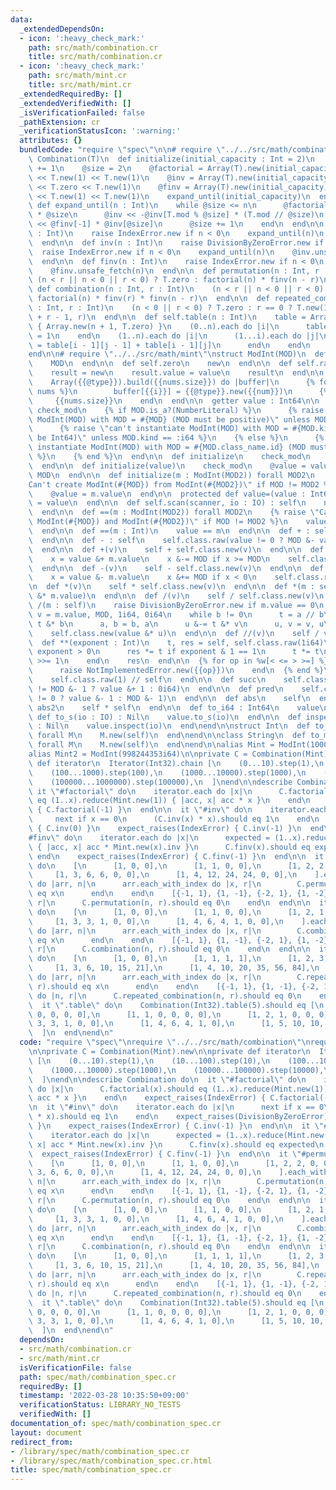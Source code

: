 ```yaml
---
data:
  _extendedDependsOn:
  - icon: ':heavy_check_mark:'
    path: src/math/combination.cr
    title: src/math/combination.cr
  - icon: ':heavy_check_mark:'
    path: src/math/mint.cr
    title: src/math/mint.cr
  _extendedRequiredBy: []
  _extendedVerifiedWith: []
  _isVerificationFailed: false
  _pathExtension: cr
  _verificationStatusIcon: ':warning:'
  attributes: {}
  bundledCode: "require \"spec\"\n\n# require \"../../src/math/combination\"\nclass\
    \ Combination(T)\n  def initialize(initial_capacity : Int = 2)\n    initial_capacity\
    \ += 1\n    @size = 2\n    @factorial = Array(T).new(initial_capacity)\n    @factorial\
    \ << T.new(1) << T.new(1)\n    @inv = Array(T).new(initial_capacity)\n    @inv\
    \ << T.zero << T.new(1)\n    @finv = Array(T).new(initial_capacity)\n    @finv\
    \ << T.new(1) << T.new(1)\n    expand_until(initial_capacity)\n  end\n\n  private\
    \ def expand_until(n : Int)\n    while @size <= n\n      @factorial << @factorial[-1]\
    \ * @size\n      @inv << -@inv[T.mod % @size] * (T.mod // @size)\n      @finv\
    \ << @finv[-1] * @inv[@size]\n      @size += 1\n    end\n  end\n\n  def factorial(n\
    \ : Int)\n    raise IndexError.new if n < 0\n    expand_until(n)\n    @factorial.unsafe_fetch(n)\n\
    \  end\n\n  def inv(n : Int)\n    raise DivisionByZeroError.new if n == 0\n  \
    \  raise IndexError.new if n < 0\n    expand_until(n)\n    @inv.unsafe_fetch(n)\n\
    \  end\n\n  def finv(n : Int)\n    raise IndexError.new if n < 0\n    expand_until(n)\n\
    \    @finv.unsafe_fetch(n)\n  end\n\n  def permutation(n : Int, r : Int)\n   \
    \ (n < r || n < 0 || r < 0) ? T.zero : factorial(n) * finv(n - r)\n  end\n\n \
    \ def combination(n : Int, r : Int)\n    (n < r || n < 0 || r < 0) ? T.zero :\
    \ factorial(n) * finv(r) * finv(n - r)\n  end\n\n  def repeated_combination(n\
    \ : Int, r : Int)\n    (n < 0 || r < 0) ? T.zero : r == 0 ? T.new(1) : combination(n\
    \ + r - 1, r)\n  end\n\n  def self.table(n : Int)\n    table = Array.new(n + 1)\
    \ { Array.new(n + 1, T.zero) }\n    (0..n).each do |i|\n      table[i][0] = table[i][i]\
    \ = 1\n    end\n    (1..n).each do |i|\n      (1...i).each do |j|\n        table[i][j]\
    \ = table[i - 1][j - 1] + table[i - 1][j]\n      end\n    end\n    table\n  end\n\
    end\n\n# require \"../../src/math/mint\"\nstruct ModInt(MOD)\n  def self.mod\n\
    \    MOD\n  end\n\n  def self.zero\n    new\n  end\n\n  def self.raw(value : Int64)\n\
    \    result = new\n    result.value = value\n    result\n  end\n\n  macro [](*nums)\n\
    \    Array({{@type}}).build({{nums.size}}) do |buffer|\n      {% for num, i in\
    \ nums %}\n        buffer[{{i}}] = {{@type}}.new({{num}})\n      {% end %}\n \
    \     {{nums.size}}\n    end\n  end\n\n  getter value : Int64\n\n  private macro\
    \ check_mod\n    {% if MOD.is_a?(NumberLiteral) %}\n      {% raise \"can't instantiate\
    \ ModInt(MOD) with MOD = #{MOD} (MOD must be positive)\" unless MOD >= 1 %}\n\
    \      {% raise \"can't instantiate ModInt(MOD) with MOD = #{MOD.kind} (MOD must\
    \ be Int64)\" unless MOD.kind == :i64 %}\n    {% else %}\n      {% raise \"can't\
    \ instantiate ModInt(MOD) with MOD = #{MOD.class_name.id} (MOD must be an integer)\"\
    \ %}\n    {% end %}\n  end\n\n  def initialize\n    check_mod\n    @value = 0i64\n\
    \  end\n\n  def initialize(value)\n    check_mod\n    @value = value.to_i64 %\
    \ MOD\n  end\n\n  def initialize(m : ModInt(MOD2)) forall MOD2\n    {% raise \"\
    Can't create ModInt(#{MOD}) from ModInt(#{MOD2})\" if MOD != MOD2 %}\n    check_mod\n\
    \    @value = m.value\n  end\n\n  protected def value=(value : Int64)\n    @value\
    \ = value\n  end\n\n  def self.scan(scanner, io : IO) : self\n    new scanner.i64(io)\n\
    \  end\n\n  def ==(m : ModInt(MOD2)) forall MOD2\n    {% raise \"Can't compare\
    \ ModInt(#{MOD}) and ModInt(#{MOD2})\" if MOD != MOD2 %}\n    value == m.value\n\
    \  end\n\n  def ==(m : Int)\n    value == m\n  end\n\n  def + : self\n    self\n\
    \  end\n\n  def - : self\n    self.class.raw(value != 0 ? MOD &- value : 0i64)\n\
    \  end\n\n  def +(v)\n    self + self.class.new(v)\n  end\n\n  def +(m : self)\n\
    \    x = value &+ m.value\n    x &-= MOD if x >= MOD\n    self.class.raw(x)\n\
    \  end\n\n  def -(v)\n    self - self.class.new(v)\n  end\n\n  def -(m : self)\n\
    \    x = value &- m.value\n    x &+= MOD if x < 0\n    self.class.raw(x)\n  end\n\
    \n  def *(v)\n    self * self.class.new(v)\n  end\n\n  def *(m : self)\n    self.class.new(value\
    \ &* m.value)\n  end\n\n  def /(v)\n    self / self.class.new(v)\n  end\n\n  def\
    \ /(m : self)\n    raise DivisionByZeroError.new if m.value == 0\n    a, b, u,\
    \ v = m.value, MOD, 1i64, 0i64\n    while b != 0\n      t = a // b\n      a &-=\
    \ t &* b\n      a, b = b, a\n      u &-= t &* v\n      u, v = v, u\n    end\n\
    \    self.class.new(value &* u)\n  end\n\n  def //(v)\n    self / v\n  end\n\n\
    \  def **(exponent : Int)\n    t, res = self, self.class.raw(1i64)\n    while\
    \ exponent > 0\n      res *= t if exponent & 1 == 1\n      t *= t\n      exponent\
    \ >>= 1\n    end\n    res\n  end\n\n  {% for op in %w[< <= > >=] %}\n    def {{op.id}}(other)\n\
    \      raise NotImplementedError.new({{op}})\n    end\n  {% end %}\n\n  def inv\n\
    \    self.class.raw(1) // self\n  end\n\n  def succ\n    self.class.raw(value\
    \ != MOD &- 1 ? value &+ 1 : 0i64)\n  end\n\n  def pred\n    self.class.raw(value\
    \ != 0 ? value &- 1 : MOD &- 1)\n  end\n\n  def abs\n    self\n  end\n\n  def\
    \ abs2\n    self * self\n  end\n\n  def to_i64 : Int64\n    value\n  end\n\n \
    \ def to_s(io : IO) : Nil\n    value.to_s(io)\n  end\n\n  def inspect(io : IO)\
    \ : Nil\n    value.inspect(io)\n  end\nend\n\nstruct Int\n  def to_m(type : M.class)\
    \ forall M\n    M.new(self)\n  end\nend\n\nclass String\n  def to_m(type : M.class)\
    \ forall M\n    M.new(self)\n  end\nend\n\nalias Mint = ModInt(1000000007i64)\n\
    alias Mint2 = ModInt(998244353i64)\n\nprivate C = Combination(Mint).new\n\nprivate\
    \ def iterator\n  Iterator(Int32).chain [\n    (0...10).step(1),\n    (10...100).step(10),\n\
    \    (100...1000).step(100),\n    (1000...10000).step(1000),\n    (10000...100000).step(10000),\n\
    \    (100000...1000000).step(100000),\n  ]\nend\n\ndescribe Combination do\n \
    \ it \"#factorial\" do\n    iterator.each do |x|\n      C.factorial(x).should\
    \ eq (1..x).reduce(Mint.new(1)) { |acc, x| acc * x }\n    end\n    expect_raises(IndexError)\
    \ { C.factorial(-1) }\n  end\n\n  it \"#inv\" do\n    iterator.each do |x|\n \
    \     next if x == 0\n      (C.inv(x) * x).should eq 1\n    end\n    expect_raises(DivisionByZeroError)\
    \ { C.inv(0) }\n    expect_raises(IndexError) { C.inv(-1) }\n  end\n\n  it \"\
    #finv\" do\n    iterator.each do |x|\n      expected = (1..x).reduce(Mint.new(1))\
    \ { |acc, x| acc * Mint.new(x).inv }\n      C.finv(x).should eq expected\n   \
    \ end\n    expect_raises(IndexError) { C.finv(-1) }\n  end\n\n  it \"#permutation\"\
    \ do\n    [\n      [1, 0, 0],\n      [1, 1, 0, 0],\n      [1, 2, 2, 0, 0],\n \
    \     [1, 3, 6, 6, 0, 0],\n      [1, 4, 12, 24, 24, 0, 0],\n    ].each_with_index\
    \ do |arr, n|\n      arr.each_with_index do |x, r|\n        C.permutation(n, r).should\
    \ eq x\n      end\n    end\n    [{-1, 1}, {1, -1}, {-2, 1}, {1, -2}].each do |n,\
    \ r|\n      C.permutation(n, r).should eq 0\n    end\n  end\n\n  it \"#combination\"\
    \ do\n    [\n      [1, 0, 0],\n      [1, 1, 0, 0],\n      [1, 2, 1, 0, 0],\n \
    \     [1, 3, 3, 1, 0, 0],\n      [1, 4, 6, 4, 1, 0, 0],\n    ].each_with_index\
    \ do |arr, n|\n      arr.each_with_index do |x, r|\n        C.combination(n, r).should\
    \ eq x\n      end\n    end\n    [{-1, 1}, {1, -1}, {-2, 1}, {1, -2}].each do |n,\
    \ r|\n      C.combination(n, r).should eq 0\n    end\n  end\n\n  it \"#repeated_permutation\"\
    \ do\n    [\n      [1, 0, 0],\n      [1, 1, 1, 1],\n      [1, 2, 3, 4, 5],\n \
    \     [1, 3, 6, 10, 15, 21],\n      [1, 4, 10, 20, 35, 56, 84],\n    ].each_with_index\
    \ do |arr, n|\n      arr.each_with_index do |x, r|\n        C.repeated_combination(n,\
    \ r).should eq x\n      end\n    end\n    [{-1, 1}, {1, -1}, {-2, 1}, {1, -2}].each\
    \ do |n, r|\n      C.repeated_combination(n, r).should eq 0\n    end\n  end\n\n\
    \  it \".table\" do\n    Combination(Int32).table(5).should eq [\n      [1, 0,\
    \ 0, 0, 0, 0],\n      [1, 1, 0, 0, 0, 0],\n      [1, 2, 1, 0, 0, 0],\n      [1,\
    \ 3, 3, 1, 0, 0],\n      [1, 4, 6, 4, 1, 0],\n      [1, 5, 10, 10, 5, 1],\n  \
    \  ]\n  end\nend\n"
  code: "require \"spec\"\nrequire \"../../src/math/combination\"\nrequire \"../../src/math/mint\"\
    \n\nprivate C = Combination(Mint).new\n\nprivate def iterator\n  Iterator(Int32).chain\
    \ [\n    (0...10).step(1),\n    (10...100).step(10),\n    (100...1000).step(100),\n\
    \    (1000...10000).step(1000),\n    (10000...100000).step(10000),\n    (100000...1000000).step(100000),\n\
    \  ]\nend\n\ndescribe Combination do\n  it \"#factorial\" do\n    iterator.each\
    \ do |x|\n      C.factorial(x).should eq (1..x).reduce(Mint.new(1)) { |acc, x|\
    \ acc * x }\n    end\n    expect_raises(IndexError) { C.factorial(-1) }\n  end\n\
    \n  it \"#inv\" do\n    iterator.each do |x|\n      next if x == 0\n      (C.inv(x)\
    \ * x).should eq 1\n    end\n    expect_raises(DivisionByZeroError) { C.inv(0)\
    \ }\n    expect_raises(IndexError) { C.inv(-1) }\n  end\n\n  it \"#finv\" do\n\
    \    iterator.each do |x|\n      expected = (1..x).reduce(Mint.new(1)) { |acc,\
    \ x| acc * Mint.new(x).inv }\n      C.finv(x).should eq expected\n    end\n  \
    \  expect_raises(IndexError) { C.finv(-1) }\n  end\n\n  it \"#permutation\" do\n\
    \    [\n      [1, 0, 0],\n      [1, 1, 0, 0],\n      [1, 2, 2, 0, 0],\n      [1,\
    \ 3, 6, 6, 0, 0],\n      [1, 4, 12, 24, 24, 0, 0],\n    ].each_with_index do |arr,\
    \ n|\n      arr.each_with_index do |x, r|\n        C.permutation(n, r).should\
    \ eq x\n      end\n    end\n    [{-1, 1}, {1, -1}, {-2, 1}, {1, -2}].each do |n,\
    \ r|\n      C.permutation(n, r).should eq 0\n    end\n  end\n\n  it \"#combination\"\
    \ do\n    [\n      [1, 0, 0],\n      [1, 1, 0, 0],\n      [1, 2, 1, 0, 0],\n \
    \     [1, 3, 3, 1, 0, 0],\n      [1, 4, 6, 4, 1, 0, 0],\n    ].each_with_index\
    \ do |arr, n|\n      arr.each_with_index do |x, r|\n        C.combination(n, r).should\
    \ eq x\n      end\n    end\n    [{-1, 1}, {1, -1}, {-2, 1}, {1, -2}].each do |n,\
    \ r|\n      C.combination(n, r).should eq 0\n    end\n  end\n\n  it \"#repeated_permutation\"\
    \ do\n    [\n      [1, 0, 0],\n      [1, 1, 1, 1],\n      [1, 2, 3, 4, 5],\n \
    \     [1, 3, 6, 10, 15, 21],\n      [1, 4, 10, 20, 35, 56, 84],\n    ].each_with_index\
    \ do |arr, n|\n      arr.each_with_index do |x, r|\n        C.repeated_combination(n,\
    \ r).should eq x\n      end\n    end\n    [{-1, 1}, {1, -1}, {-2, 1}, {1, -2}].each\
    \ do |n, r|\n      C.repeated_combination(n, r).should eq 0\n    end\n  end\n\n\
    \  it \".table\" do\n    Combination(Int32).table(5).should eq [\n      [1, 0,\
    \ 0, 0, 0, 0],\n      [1, 1, 0, 0, 0, 0],\n      [1, 2, 1, 0, 0, 0],\n      [1,\
    \ 3, 3, 1, 0, 0],\n      [1, 4, 6, 4, 1, 0],\n      [1, 5, 10, 10, 5, 1],\n  \
    \  ]\n  end\nend\n"
  dependsOn:
  - src/math/combination.cr
  - src/math/mint.cr
  isVerificationFile: false
  path: spec/math/combination_spec.cr
  requiredBy: []
  timestamp: '2022-03-28 10:35:50+09:00'
  verificationStatus: LIBRARY_NO_TESTS
  verifiedWith: []
documentation_of: spec/math/combination_spec.cr
layout: document
redirect_from:
- /library/spec/math/combination_spec.cr
- /library/spec/math/combination_spec.cr.html
title: spec/math/combination_spec.cr
---
```

